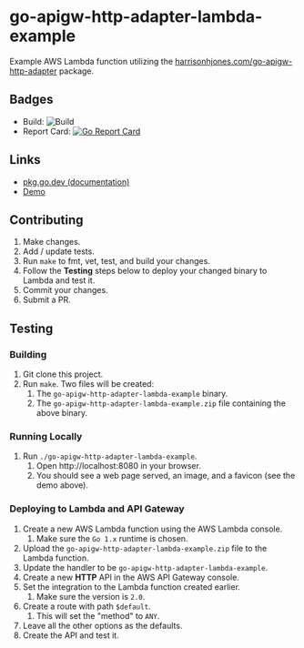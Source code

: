 # go-apigw-http-adapter-lambda-example

Example AWS Lambda function utilizing the
[harrisonhjones.com/go-apigw-http-adapter](https://github.com/harrisonhjones/go-apigw-http-adapter)
package.

## Badges

- Build:
  ![Build](https://github.com/harrisonhjones/go-apigw-http-adapter-lambda-example/workflows/Go/badge.svg)
- Report Card:
  [![Go Report Card](https://goreportcard.com/badge/harrisonhjones.com/go-apigw-http-adapter-lambda-example)](https://goreportcard.com/report/harrisonhjones.com/go-apigw-http-adapter-lambda-example)

## Links

- [pkg.go.dev (documentation)](https://pkg.go.dev/harrisonhjones.com/go-apigw-http-adapter-lambda-example)
- [Demo](https://lzqz36hhb4.execute-api.us-east-1.amazonaws.com)

## Contributing

1. Make changes.
1. Add / update tests.
1. Run `make` to fmt, vet, test, and build your changes.
1. Follow the **Testing** steps below to deploy your changed binary to Lambda
   and test it.
1. Commit your changes.
1. Submit a PR.

## Testing

### Building

1. Git clone this project.
1. Run `make`. Two files will be created:
   1. The `go-apigw-http-adapter-lambda-example` binary.
   1. The `go-apigw-http-adapter-lambda-example.zip` file containing the above
      binary.

### Running Locally

1. Run `./go-apigw-http-adapter-lambda-example`.
   1. Open http://localhost:8080 in your browser.
   1. You should see a web page served, an image, and a favicon (see the demo
      above).

### Deploying to Lambda and API Gateway

1. Create a new AWS Lambda function using the AWS Lambda console.
   1. Make sure the `Go 1.x` runtime is chosen.
1. Upload the `go-apigw-http-adapter-lambda-example.zip` file to the Lambda
   function.
1. Update the handler to be `go-apigw-http-adapter-lambda-example`.
1. Create a new **HTTP** API in the AWS API Gateway console.
1. Set the integration to the Lambda function created earlier.
   1. Make sure the version is `2.0`.
1. Create a route with path `$default`.
   1. This will set the "method" to `ANY`.
1. Leave all the other options as the defaults.
1. Create the API and test it.
